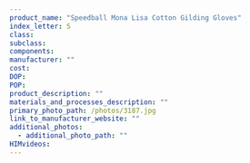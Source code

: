 ```yaml
---
product_name: "Speedball Mona Lisa Cotton Gilding Gloves"
index_letter: S
class: 
subclass: 
components:
manufacturer: ""
cost: 
DOP: 
POP: 
product_description: ""
materials_and_processes_description: ""
primary_photo_path: /photos/3187.jpg
link_to_manufacturer_website: ""
additional_photos:
  - additional_photo_path: ""
HIMvideos:
---
```

